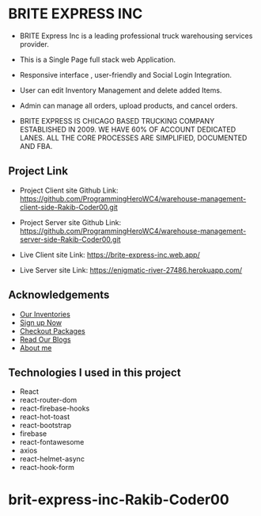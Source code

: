 # BRITE EXPRESS INC

- BRITE Express Inc is a  leading professional truck warehousing services provider.
- This is a Single Page full stack web Application.
- Responsive interface ,  user-friendly and Social Login Integration.
- User can edit Inventory Management and delete added Items.
- Admin can manage all orders, upload products, and cancel orders.

- BRITE EXPRESS IS CHICAGO BASED TRUCKING COMPANY ESTABLISHED IN 2009. WE HAVE 60% OF ACCOUNT DEDICATED LANES. ALL THE CORE PROCESSES ARE SIMPLIFIED, DOCUMENTED AND FBA.

## Project Link

- Project Client site Github Link: https://github.com/ProgrammingHeroWC4/warehouse-management-client-side-Rakib-Coder00.git
- Project Server site Github Link: https://github.com/ProgrammingHeroWC4/warehouse-management-server-side-Rakib-Coder00.git

- Live Client site Link: https://brite-express-inc.web.app/
- Live Server site Link: https://enigmatic-river-27486.herokuapp.com/

## Acknowledgements

- [Our Inventories](https://brite-express-inc.web.app/manageInventory)
- [Sign up Now](https://brite-express-inc.web.app/signup)
- [Checkout Packages  ](https://brite-express-inc.web.app/checkout)
- [Read Our Blogs ](https://brite-express-inc.web.app/blog)
- [About me](https://brite-express-inc.web.app/about)


## Technologies I used in this project 
-  React
-  react-router-dom
-  react-firebase-hooks
-  react-hot-toast
-  react-bootstrap
-  firebase
-  react-fontawesome
-  axios
-  react-helmet-async
-  react-hook-form


# brit-express-inc-Rakib-Coder00
